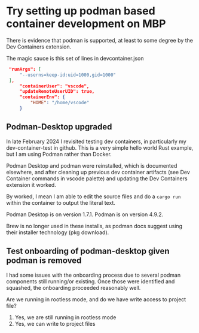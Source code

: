 # Try setting up podman based container development on MBP

There is evidence that podman is supported, at least to some degree by the Dev Containers extension.

The magic sauce is this set of lines in devcontainer.json

```json
 "runArgs": [
     "--userns=keep-id:uid=1000,gid=1000"
 ],
     "containerUser": "vscode",
     "updateRemoteUserUID": true,
     "containerEnv": {
         "HOME": "/home/vscode"
     }
```

## Podman-Desktop upgraded

In late February 2024 I revisited testing dev containers, in particularly my dev-container-test in github. This is a very simple hello world Rust example, but I am using Podman rather than Docker.

Podman Desktop and podman were reinstalled, which is documented elsewhere, and after cleaning up previous dev container artifacts (see Dev Container commands in vscode palette) and updating the Dev Containers extension it worked.

By worked, I mean I am able to edit the source files and do a `cargo run` within the container to output the literal text.

Podman Desktop is on version 1.7.1.
Podman is on version 4.9.2.

Brew is no longer used in these installs, as podman docs suggest using their installer technology (pkg download).

## Test onboarding of podman-desktop given podman is removed

I had some issues with the onboarding process due to several podman components still running/or existing. Once those were identified and squashed, the onboarding proceeded reasonably well.

Are we running in rootless mode, and
do we have write access to project file?

1. Yes, we are still running in rootless mode
1. Yes, we can write to project files
